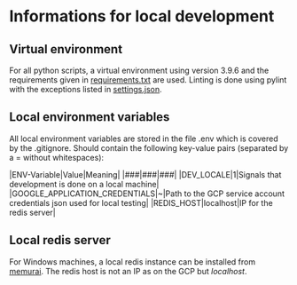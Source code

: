 # Informations for local development

## Virtual environment
For all python scripts, a virtual environment using version 3.9.6 and the requirements given in [requirements.txt](requirements.txt) are used. Linting is done using pylint with the exceptions listed in [settings.json](.vscode/settings.json).


## Local environment variables
All local environment variables are stored in the file .env which is covered by the .gitignore. Should contain the following key-value pairs (separated by a = without whitespaces):

|ENV-Variable|Value|Meaning|
|###|###|###|
|DEV_LOCALE|1|Signals that development is done on a local machine|
|GOOGLE_APPLICATION_CREDENTIALS|~|Path to the GCP service account credentials json used for local testing|
|REDIS_HOST|localhost|IP for the redis server|


## Local redis server
For Windows machines, a local redis instance can be installed from [memurai](https://www.memurai.com/). The redis host is not an IP as on the GCP but *localhost*.
